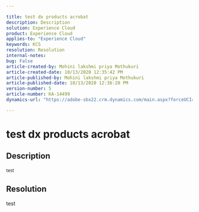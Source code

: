 ```yaml
---

title: test dx products acrobat  
description: Description  
solution: Experience Cloud  
product: Experience Cloud  
applies-to: "Experience Cloud"  
keywords: KCS  
resolution: Resolution  
internal-notes:   
bug: False  
article-created-by: Mohini lakshmi priya Mothukuri  
article-created-date: 10/13/2020 12:35:42 PM  
article-published-by: Mohini lakshmi priya Mothukuri  
article-published-date: 10/13/2020 12:36:20 PM  
version-number: 5  
article-number: KA-14499  
dynamics-url: "https://adobe-sbx22.crm.dynamics.com/main.aspx?forceUCI=1&pagetype=entityrecord&etn=knowledgearticle&id=86d02099-500d-eb11-a813-000d3a98f7e7"

---
```


# test dx products acrobat

## Description

<div data-wrapper="true" style="font-size:12px;font-family:'Segoe UI','Helvetica Neue',sans-serif;">


test 

</div>




## Resolution

test
